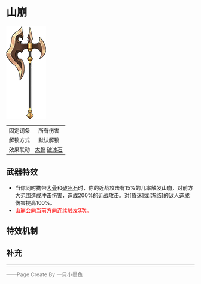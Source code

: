 # 山崩
![山崩](Texture2D_Sword/山崩.png)

|||
|:----:|:----:|
|固定词条|所有伤害|
|解锁方式|默认解锁|
|效果联动|[大骨](../Potions/Potion_BigBone.md) [破冰石](../Potions/Potion_IceBreaker.md)|


## 武器特效
- 当你同时携带[大骨](../Potions/Potion_BigBone.md)和[破冰石](../Potions/Potion_IceBreaker.md)时，你的近战攻击有15%的几率触发山崩，对前方大范围造成冲击伤害，造成200%的近战攻击。对[昏迷]或[冻结]的敌人造成伤害提高100%。
- <font color=red>山崩会向当前方向连续触发3次。</font>

## 特效机制

## 补充

---

<font color=grey>——Page Create By 一只小墨鱼</font>
